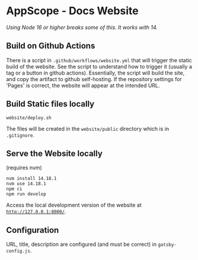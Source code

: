 # AppScope - Docs Website

_Using Node 16 or higher breaks some of this. It works with 14._

## Build on Github Actions
There is a script in `.github/workflows/website.yml` that will trigger the static build of the website.
See the script to understand how to trigger it (usually a tag or a button in github actions).
Essentially, the script will build the site, and copy the artifact to github self-hosting.
If the repository settings for 'Pages' is correct, the website will appear at the intended URL.

## Build Static files locally
```
website/deploy.sh
```
The files will be created in the `website/public` directory which is in `.gitignore`.

## Serve the Website locally
(requires nvm)
```
nvm install 14.18.1
nvm use 14.18.1
npm ci
npm run develop
```
Access the local development version of the website at [`http://127.0.0.1:8000/`](http://127.0.0.1:8000/).

## Configuration
URL, title, description are configured (and must be correct) in `gatsby-config.js`.
 
